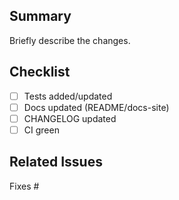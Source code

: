 ## Summary
Briefly describe the changes.

## Checklist
- [ ] Tests added/updated
- [ ] Docs updated (README/docs-site)
- [ ] CHANGELOG updated
- [ ] CI green

## Related Issues
Fixes #

